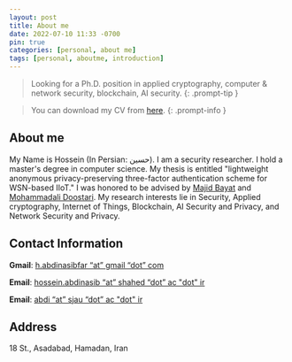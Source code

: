```yaml
---
layout: post
title: About me
date: 2022-07-10 11:33 -0700
pin: true
categories: [personal, about me]
tags: [personal, aboutme, introduction] 
---
```

> Looking for a Ph.D. position in applied cryptography, computer & network security, blockchain, AI security.
{: .prompt-tip }

> You can download my CV from [here](https://github.com/hosseinabdinf/curriculum-vitae/raw/main/hosseinabdi.pdf). 
{: .prompt-info }

## About me
My Name is Hossein (In Persian: حسین). I am a security researcher. I hold a master's degree in computer science. My thesis is entitled "lightweight anonymous privacy-preserving three-factor authentication scheme for WSN-based IIoT." I was honored to be advised by [Majid Bayat](https://scholar.google.com/citations?user=DYtGajIAAAAJ&hl=en) and [Mohammadali Doostari](https://scholar.google.com/citations?hl=en&user=ncsPed4AAAAJ). My research interests lie in Security, Applied cryptography, Internet of Things, Blockchain, AI Security and Privacy, and Network Security and Privacy.

## Contact Information
**Gmail**: [h.abdinasibfar “at” gmail “dot” com](mailto:h.abdinasibfar@gmail.com)

**Email**: [hossein.abdinasib “at” shahed “dot” ac "dot" ir](mailto:hossein.abdinasib@shahed.ac.ir)

**Email**: [abdi “at” sjau “dot” ac "dot" ir](mailto:abdi@sjau.ac.ir)

## Address
18 St., Asadabad, Hamadan, Iran